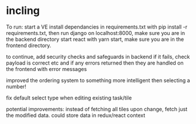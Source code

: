 # incling

To run: start a VE install dependancies in requirements.txt with pip install -r requirements.txt, then run django on localhost:8000, make sure you are in the backend directory
start react with yarn start, make sure you are in the frontend directory. 

to continue, add security checks and safeguards in backend if it fails, check payload is correct etc and if any errors returned then they are handled on the frontend with error messages

improved the ordering system to something more intelligent then selecting a number!

fix default select type when editing existing task/tile

potential improvements: instead of fetching all tiles upon change, fetch just the modified data. could store data in redux/react context